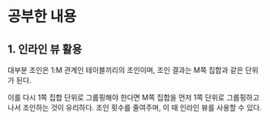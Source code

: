 # 공부한 내용

## 1. 인라인 뷰 활용

대부분 조인은 1:M 관계인 테이블끼리의 조인이며, 조인 결과는 M쪽 집합과 같은 단위가 된다.

이를 다시 1쪽 집합 단위로 그룹핑해야 한다면 M쪽 집합을 먼저 1쪽 단위로 그룹핑하고 나서 조인하는 것이 유리하다. 조인 횟수를 줄여주며, 이 때 인라인 뷰를 사용할 수 있다.